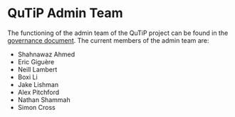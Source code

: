 # QuTiP Admin Team

The functioning of the admin team of the QuTiP project can be found in the [governance document](governance.md#2-admin-team). The current members of the admin team are:

- Shahnawaz Ahmed
- Eric Giguère
- Neill Lambert
- Boxi Li
- Jake Lishman
- Alex Pitchford
- Nathan Shammah
- Simon Cross

